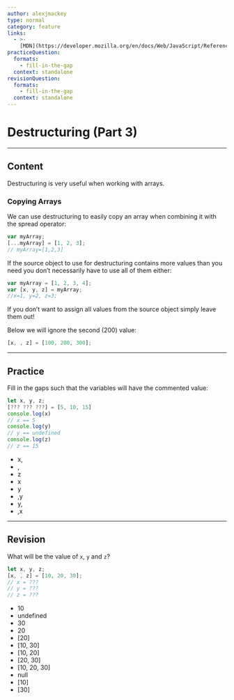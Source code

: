 ```yaml
---
author: alexjmackey
type: normal
category: feature
links:
  - >-
    [MDN](https://developer.mozilla.org/en/docs/Web/JavaScript/Reference/Operators/Destructuring_assignment){website}
practiceQuestion:
  formats:
    - fill-in-the-gap
  context: standalone
revisionQuestion:
  formats:
    - fill-in-the-gap
  context: standalone
---
```


# Destructuring (Part 3)


---

## Content

Destructuring is very useful when working with arrays.

### Copying Arrays

We can use destructuring to easily copy an array when combining it with the spread operator:

```javascript
var myArray;
[...myArray] = [1, 2, 3];
// myArray=[1,2,3]
```

If the source object to use for destructuring contains more values than you need you don’t necessarily have to use all of them either:

```javascript
var myArray = [1, 2, 3, 4];
var [x, y, z] = myArray;
//x=1, y=2, z=3;
```

If you don’t want to assign all values from the source object simply leave them out!

Below we will ignore the second (200) value:

```javascript
[x, , z] = [100, 200, 300];
```


---

## Practice

Fill in the gaps such that the variables will have the commented value:

```javascript
let x, y, z;
[??? ??? ???] = [5, 10, 15]
console.log(x)
// x == 5
console.log(y)
// y == undefined
console.log(z)
// z == 15
```

- x,
- ,
- z
- x
- y
- ,y
- y,
- ,x


---

## Revision

What will be the value of `x`, `y` and `z`?

```javascript
let x, y, z;
[x, , z] = [10, 20, 30];
// x = ???
// y = ???
// z = ???
```

- 10
- undefined
- 30
- 20
- [20]
- [10, 30]
- [10, 20]
- [20, 30]
- [10, 20, 30]
- null
- [10]
- [30]
 
